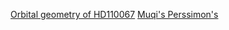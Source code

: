 
[Orbital geometry of HD110067](https://www.esa.int/ESA_Multimedia/Images/2023/11/Orbital_geometry_of_HD110067)
[Muqi's Perssimon's](https://www.smithsonianmag.com/smart-news/japans-zen-mona-lisa-makes-a-rare-and-brief-visit-to-the-united-states-180983315/)


